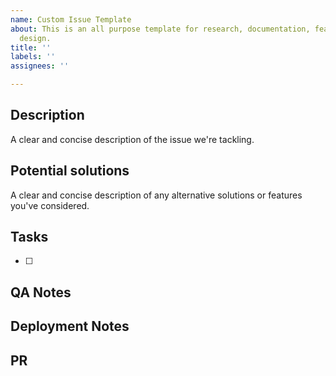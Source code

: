 ```yaml
---
name: Custom Issue Template
about: This is an all purpose template for research, documentation, features, and
  design.
title: ''
labels: ''
assignees: ''

---
```


## Description
A clear and concise description of the issue we're tackling.

## Potential solutions
A clear and concise description of any alternative solutions or features you've considered.

## Tasks
- [ ] 

## QA Notes

## Deployment Notes

## PR
